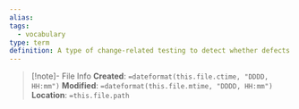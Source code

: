 ```yaml
---
alias: 
tags:
  - vocabulary
type: term
definition: A type of change-related testing to detect whether defects have been introduced or uncovered in unchanged areas of the software.
---
```

> [!note]- File Info
> **Created**:  `=dateformat(this.file.ctime, "DDDD, HH:mm")`
> **Modified**: `=dateformat(this.file.mtime, "DDDD, HH:mm")` 
> **Location**: `=this.file.path`